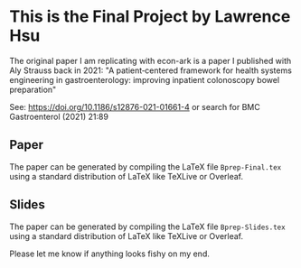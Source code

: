 # This is the Final Project by Lawrence Hsu

The original paper I am replicating with econ-ark is a paper I published with Aly Strauss back in 2021:
"A patient‑centered framework for health systems engineering in gastroenterology: improving inpatient colonoscopy bowel preparation"

See: https://doi.org/10.1186/s12876-021-01661-4 or search for BMC Gastroenterol (2021) 21:89

## Paper

The paper can be generated by compiling the LaTeX file `Bprep-Final.tex` using a standard distribution of LaTeX like TeXLive or Overleaf.

## Slides

The paper can be generated by compiling the LaTeX file `Bprep-Slides.tex` using a standard distribution of LaTeX like TeXLive or Overleaf.

Please let me know if anything looks fishy on my end.
